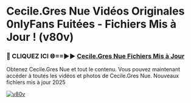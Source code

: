 # Cecile.Gres Nue Vidéos Originales 0nlyFans Fuitées - Fichiers Mis à Jour ! (v80v)

<h3>🔴 CLIQUEZ ICI 🌐==►► <a href="https://tinyurl.com/2pmr4ezf" rel="nofollow">Cecile.Gres Nue Fichiers Mis à Jour</a></h3>

Obtenez Cecile.Gres Nue et tout le contenu. Vous pouvez maintenant accéder à toutes les vidéos et photos de Cecile.Gres Nue. Nouveaux fichiers mis à jour 2025

[![v80v](https://i.imgur.com/6SNvagu.gif)](https://tinyurl.com/2pmr4ezf)
